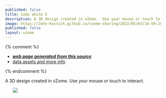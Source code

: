 ```yaml
---
published: false
title: Cube white 5
description: A 3D design created in vZome.  Use your mouse or touch to interact.
image: https://John-Kostick.github.io/vzome-sharing/2022/05/03/14-50-20-Cube-white-5/Cube-white-5.png
published: false
layout: vzome
---
```


{% comment %}
 - [***web page generated from this source***](<https://John-Kostick.github.io/vzome-sharing/2022/05/03/Cube-white-5-14-50-20.html>)
 - [data assets and more info](<https://github.com/John-Kostick/vzome-sharing/tree/main/2022/05/03/14-50-20-Cube-white-5/>)
 
{% endcomment %}

A 3D design created in vZome.  Use your mouse or touch to interact.

<vzome-viewer style="width: 87%; height: 60vh; margin: 5%"
       src="https://John-Kostick.github.io/vzome-sharing/2022/05/03/14-50-20-Cube-white-5/Cube-white-5.vZome" >
  <img src="https://John-Kostick.github.io/vzome-sharing/2022/05/03/14-50-20-Cube-white-5/Cube-white-5.png" />
</vzome-viewer>
